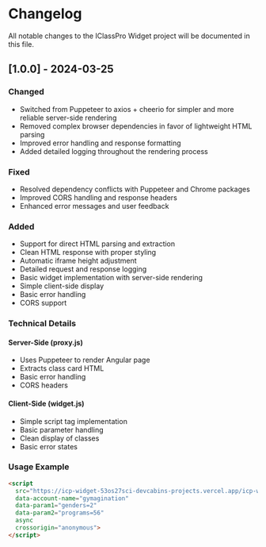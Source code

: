 # Changelog

All notable changes to the IClassPro Widget project will be documented in this file.

## [1.0.0] - 2024-03-25

### Changed
- Switched from Puppeteer to axios + cheerio for simpler and more reliable server-side rendering
- Removed complex browser dependencies in favor of lightweight HTML parsing
- Improved error handling and response formatting
- Added detailed logging throughout the rendering process

### Fixed
- Resolved dependency conflicts with Puppeteer and Chrome packages
- Improved CORS handling and response headers
- Enhanced error messages and user feedback

### Added
- Support for direct HTML parsing and extraction
- Clean HTML response with proper styling
- Automatic iframe height adjustment
- Detailed request and response logging
- Basic widget implementation with server-side rendering
- Simple client-side display
- Basic error handling
- CORS support

### Technical Details

#### Server-Side (proxy.js)
- Uses Puppeteer to render Angular page
- Extracts class card HTML
- Basic error handling
- CORS headers

#### Client-Side (widget.js)
- Simple script tag implementation
- Basic parameter handling
- Clean display of classes
- Basic error states

### Usage Example
```html
<script 
  src="https://icp-widget-53os27sci-devcabins-projects.vercel.app/icp-widget.js"
  data-account-name="gymagination"
  data-param1="genders=2"
  data-param2="programs=56"
  async
  crossorigin="anonymous">
</script>
``` 